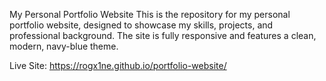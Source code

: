 My Personal Portfolio Website
This is the repository for my personal portfolio website, designed to showcase my skills, projects, and professional background. The site is fully responsive and features a clean, modern, navy-blue theme. 

Live Site: https://rogx1ne.github.io/portfolio-website/
